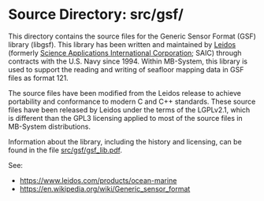 # Source Directory: **src/gsf/**

This directory contains the source files for the Generic Sensor Format (GSF)
library (libgsf). This library has been written and maintained by
[Leidos](https://leidos.com/) (formerly [Science Applications International
Corporation](saic.com); SAIC) through contracts with the U.S. Navy
since 1994. Within MB-System, this library is used to support the reading and
writing of seafloor mapping data in GSF files as format 121.

The source files have been modified from the Leidos release to achieve
portability and conformance to modern C and C++ standards. These source files
have been released by Leidos under the terms of the LGPLv2.1, which is different
than the GPL3 licensing applied to most of the source files in MB-System
distributions.

Information about the library, including the history and licensing, can be found
in the file [src/gsf/gsf_lib.pdf](gsf_lib.pdf).

See:

- https://www.leidos.com/products/ocean-marine
- https://en.wikipedia.org/wiki/Generic_sensor_format
